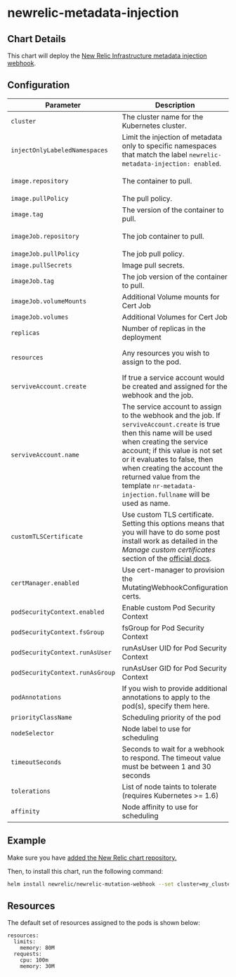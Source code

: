 # newrelic-metadata-injection

## Chart Details

This chart will deploy the [New Relic Infrastructure metadata injection webhook][1].

## Configuration

| Parameter                     | Description                                                  | Default                    |
| ----------------------------- | ------------------------------------------------------------ | -------------------------- |
| `cluster`                     | The cluster name for the Kubernetes cluster.                 |                            |
| `injectOnlyLabeledNamespaces` | Limit the injection of metadata only to specific namespaces that match the label `newrelic-metadata-injection: enabled`. | false |
| `image.repository`            | The container to pull.                                       | `newrelic/k8s-metadata-injection`   |
| `image.pullPolicy`            | The pull policy.                                             | `IfNotPresent`                      |
| `image.tag`                   | The version of the container to pull.                        | `1.3.0`                             |
| `imageJob.repository`         | The job container to pull.                                   | `newrelic/k8s-webhook-cert-manager` |
| `imageJob.pullPolicy`         | The job pull policy.                                         | `IfNotPresent`                      |
| `image.pullSecrets`           | Image pull secrets.                                          | `nil`                               |
| `imageJob.tag`                | The job version of the container to pull.                    | `1.3.0`                             |
| `imageJob.volumeMounts`       | Additional Volume mounts for Cert Job                        | `[]`                                |
| `imageJob.volumes`            | Additional Volumes for Cert Job                              | `[]`                                |
| `replicas`                    | Number of replicas in the deployment                         | `1`                                 |
| `resources`                   | Any resources you wish to assign to the pod.                 | See Resources below                 |
| `serviveAccount.create`       | If true a service account would be created and assigned for the webhook and the job. | `true` |
| `serviveAccount.name`         | The service account to assign to the webhook and the job. If `serviveAccount.create` is true then this name will be used when creating the service account; if this value is not set or it evaluates to false, then when creating the account the returned value from the template `nr-metadata-injection.fullname` will be used as name. | |
| `customTLSCertificate`        | Use custom TLS certificate. Setting this options means that you will have to do some post install work as detailed in the *Manage custom certificates* section of the [official docs][1]. | `false` |
| `certManager.enabled`         | Use cert-manager to provision the MutatingWebhookConfiguration certs. | `false` |
| `podSecurityContext.enabled`  | Enable custom Pod Security Context                           | `false`                             |
| `podSecurityContext.fsGroup`  | fsGroup for Pod Security Context                             | `1001`                              |
| `podSecurityContext.runAsUser`| runAsUser UID for Pod Security Context                       | `1001`                              |
| `podSecurityContext.runAsGroup`| runAsUser GID for Pod Security Context                      | `1001`                              |
| `podAnnotations`              | If you wish to provide additional annotations to apply to the pod(s), specify them here.      |                                 |
| `priorityClassName`           | Scheduling priority of the pod                               | `nil`                               |
| `nodeSelector`                | Node label to use for scheduling                             | `{}`                                |
| `timeoutSeconds`              | Seconds to wait for a webhook to respond. The timeout value must be between 1 and 30 seconds| `10`                             |
| `tolerations`                 | List of node taints to tolerate (requires Kubernetes >= 1.6) | `[]`                                |
| `affinity`                    | Node affinity to use for scheduling                          | `{}`                                |

## Example

Make sure you have [added the New Relic chart repository.](../../README.md#installing-charts)

Then, to install this chart, run the following command:

```sh
helm install newrelic/newrelic-mutation-webhook --set cluster=my_cluster_name
```

## Resources

The default set of resources assigned to the pods is shown below:

    resources:
      limits:
        memory: 80M
      requests:
        cpu: 100m
        memory: 30M

[1]: https://docs.newrelic.com/docs/integrations/kubernetes-integration/link-your-applications/link-your-applications-kubernetes#configure-injection
[2]: https://cert-manager.io/
